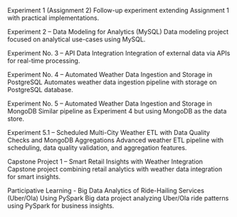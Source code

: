 Experiment 1 (Assignment 2)
Follow-up experiment extending Assignment 1 with practical implementations.

Experiment 2 – Data Modeling for Analytics (MySQL)
Data modeling project focused on analytical use-cases using MySQL.

Experiment No. 3 – API Data Integration
Integration of external data via APIs for real-time processing.

Experiment No. 4 – Automated Weather Data Ingestion and Storage in PostgreSQL
Automates weather data ingestion pipeline with storage on PostgreSQL database.

Experiment No. 5 – Automated Weather Data Ingestion and Storage in MongoDB
Similar pipeline as Experiment 4 but using MongoDB as the data store.

Experiment 5.1 – Scheduled Multi-City Weather ETL with Data Quality Checks and MongoDB Aggregations
Advanced weather ETL pipeline with scheduling, data quality validation, and aggregation features.

Capstone Project 1 – Smart Retail Insights with Weather Integration
Capstone project combining retail analytics with weather data integration for smart insights.

Participative Learning - Big Data Analytics of Ride-Hailing Services (Uber/Ola) Using PySpark
Big data project analyzing Uber/Ola ride patterns using PySpark for business insights.



